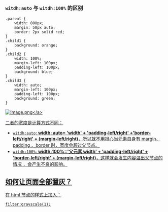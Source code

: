### `witdh:auto` 与 `witdh:100%` 的区别

```
.parent {
    width: 800px;
    margin: 50px auto;
    border: 2px solid red;
}
.child1 {
    background: orange;
}
.child2 {
    width: 100%;
    margin-left: 100px;
    padding-left: 100px;
    background: blue;
}
.child3 {
    width: auto;
    margin-left: 100px;
    padding-left: 100px;
    background: green;
}
```

<a data-fancybox title="image.png" href="https://p3-juejin.byteimg.com/tos-cn-i-k3u1fbpfcp/4bd01011a2c74e4fa3a309db20851e2f~tplv-k3u1fbpfcp-watermark.image?">![image.png](https://p3-juejin.byteimg.com/tos-cn-i-k3u1fbpfcp/4bd01011a2c74e4fa3a309db20851e2f~tplv-k3u1fbpfcp-watermark.image?)</a>

二者的宽度是计算方式不同：

- `witdh:auto`: **width: auto= 'width' + 'padding-left/right'
  +'border-left/right' + (margin-left/right)**，所以就不用担心当元素自身有
  margin、padding 、border 时，宽度会超过父节点。
- `witdh:100%`: **width:100%='父元素 width' + 'padding-left/right' +
  'border-left/right' + (margin-left/right)**，这样就会发生内容溢出父节点的情况
  ，会产生不良的影响。

## 如何让页面全部置灰？

在 html 节点的样式上加入：

```
filter:grayscale(1);
```
